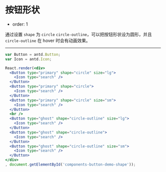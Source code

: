 # 按钮形状

- order: 1

通过设置 `shape` 为 `circle` `circle-outline`，可以把按钮形状设为圆形，并且 `circle-outline` 在 hover 时会有动画效果。

---

````jsx
var Button = antd.Button;
var Icon = antd.Icon;

React.render(<div>
  <Button type="primary" shape="circle" size="lg">
    <Icon type="search" />
  </Button>
  <Button type="primary" shape="circle">
    <Icon type="search" />
  </Button>
  <Button type="primary" shape="circle" size="sm">
    <Icon type="search" />
  </Button>
  <br />
  <Button type="ghost" shape="circle-outline" size="lg">
    <Icon type="search" />
  </Button>
  <Button type="ghost" shape="circle-outline">
    <Icon type="search" />
  </Button>
  <Button type="ghost" shape="circle-outline" size="sm">
    <Icon type="search" />
  </Button>
</div>
, document.getElementById('components-button-demo-shape'));
````

<style>
#components-button-demo-shape .ant-btn {
  margin-right: 8px;
  margin-bottom: 12px;
}
</style>
